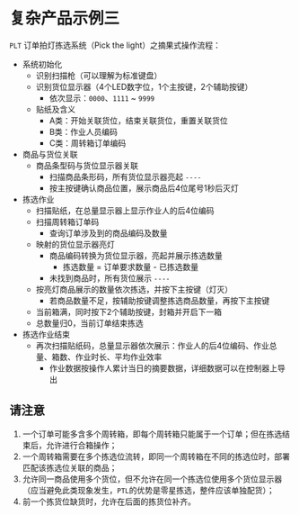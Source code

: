# 复杂产品示例三

`PLT` 订单拍灯拣选系统（Pick the light）之摘果式操作流程：
* 系统初始化
    * 识别扫描枪（可以理解为标准键盘）
    * 识别货位显示器（4个LED数字位，1个主按键，2个辅助按键）
        * 依次显示：`0000`、`1111` ~ `9999`
    * 贴纸及含义
        * A类：开始关联货位，结束关联货位，重置关联货位
        * B类：作业人员编码
        * C类：周转箱订单编码
* 商品与货位关联
    * 商品条型码与货位显示器关联
        * 扫描商品条形码，所有货位显示器亮起 `----`
        * 按主按键确认商品位置，展示商品后4位尾号1秒后灭灯
* 拣选作业
    * 扫描贴纸，在总量显示器上显示作业人的后4位编码
    * 扫描周转箱订单码
        * 查询订单涉及到的商品编码及数量
    * 映射的货位显示器亮灯
        * 商品编码转换为货位显示器，亮起并展示拣选数量
            * 拣选数量 = 订单要求数量 - 已拣选数量
        * 未找到商品时，所有货位展示 `----`
    * 按亮灯商品展示的数量依次拣选，并按下主按键（灯灭）
        * 若商品数量不足，按辅助按键调整拣选商品数量，再按下主按键
    * 当前箱满，同时按下2个辅助按键，封箱并开启下一箱
    * 总数量归0，当前订单结束拣选
* 拣选作业结束
    * 再次扫描贴纸码，总量显示器依次展示：作业人的后4位编码、作业总量、箱数、作业时长、平均作业效率
        * 作业数据按操作人累计当日的摘要数据，详细数据可以在控制器上导出

## 请注意
1. 一个订单可能多含多个周转箱，即每个周转箱只能属于一个订单；但在拣选结束后，允许进行合箱操作；
2. 一个周转箱需要在多个拣选位流转，即同一个周转箱在不同的拣选位时，部署匹配该拣选位关联的商品；
3. 允许同一商品使用多个货位，但不允许在同一个拣选位使用多个货位显示器（应当避免此类现象发生，`PTL`的优势是零星拣选，整件应该单独配货）；
4. 前一个拣货位缺货时，允许在后面的拣货位补齐。